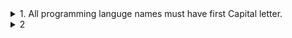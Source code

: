 <details> 
  <summary> 1. All programming languge names must have first Capital letter. </summary>
  
  
  Example: `Java`, `Python`, `Cpp`, `Golang`, `Haskell`, `Javascript`
  
</details>

<details> 
  <summary> 2 </summary>
  
  
  Example: `Java`, `Python`, `Cpp`, `Golang`, `Haskell`, `Javascript`
  
</details>
